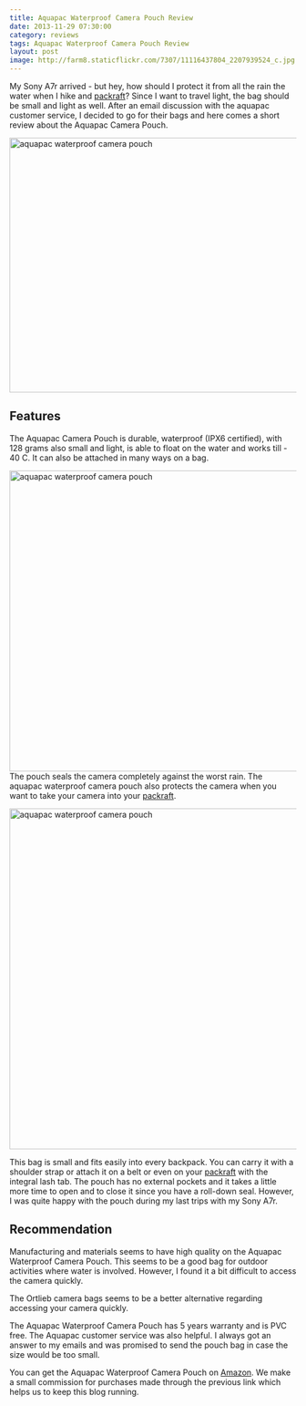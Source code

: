 ```yaml
---
title: Aquapac Waterproof Camera Pouch Review
date: 2013-11-29 07:30:00
category: reviews
tags: Aquapac Waterproof Camera Pouch Review
layout: post
image: http://farm8.staticflickr.com/7307/11116437804_2207939524_c.jpg
---
```


My Sony A7r arrived - but hey, how should I protect it from all the rain the water when I hike and <a rel="nofollow" href="http://hikeventures.com/gear-review-unpacking-alpacka-packraft/" target="_self">packraft</a>? Since I want to travel light, the bag should be small and light as well. After an email discussion with the aquapac customer service, I decided to go for their bags and here comes a short review about the Aquapac Camera Pouch.

<img src="http://farm8.staticflickr.com/7307/11116437804_2207939524_c.jpg"  width="800" height="447" alt="aquapac waterproof camera pouch">
  
<!--more-->

## Features
The Aquapac Camera Pouch is durable, waterproof (IPX6 certified), with 128 grams also small and light, is able to float on the water and works till - 40 C. It can also be attached in many ways on a bag.

<a rel="nofollow" href="http://amzn.to/1tT2v8b" ><img src="http://farm4.staticflickr.com/3711/11116414646_a5d57a4fbb_c.jpg" width="800" height="528" alt="aquapac waterproof camera pouch"></a>
The pouch seals the camera completely against the worst rain. The aquapac waterproof camera pouch also protects the camera when you want to take your camera into your <a rel="nofollow" href="http://hikeventures.com/gear-review-unpacking-alpacka-packraft/" target="_self">packraft</a>.

<a rel="nofollow" href="http://amzn.to/1tT2v8b" ><img src="http://farm6.staticflickr.com/5510/11116413886_45337b44e0_c.jpg" width="800" height="598" alt="aquapac waterproof camera pouch"></a>

This bag is small and fits easily into every backpack. You can carry it with a shoulder strap or attach it on a belt or even on your <a rel="nofollow" href="http://hikeventures.com/gear-review-unpacking-alpacka-packraft/" target="_self">packraft</a> with the integral lash tab. The pouch has no external pockets and it takes a little more time to open and to close it since you have a roll-down seal. However, I was quite happy with the pouch during my last trips with my Sony A7r.

## Recommendation
Manufacturing and materials seems to have high quality on the Aquapac Waterproof Camera Pouch. This seems to be a good bag for outdoor activities where water is involved. However, I found it a bit difficult to access the camera quickly.

The Ortlieb camera bags seems to be a better alternative regarding accessing your camera quickly.

The Aquapac  Waterproof Camera Pouch has 5 years warranty and is PVC free. The Aquapac customer service was also helpful. I always got an answer to my emails and was promised to send the pouch bag in case the size would be too small.

You can get the Aquapac Waterproof Camera Pouch on <a rel="nofollow" href="http://amzn.to/2u3iw2z" target="_blank" >Amazon</a>. We make a small commission for purchases made through the previous link which helps us to keep this blog running.
